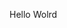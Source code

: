 Hello Wolrd



































































































































































































































































































































































































































































































































































































































































































































































































































































































































































































































































































































































































































































































































































































































































































































































































































































































































































































































































































































































































































































































































































